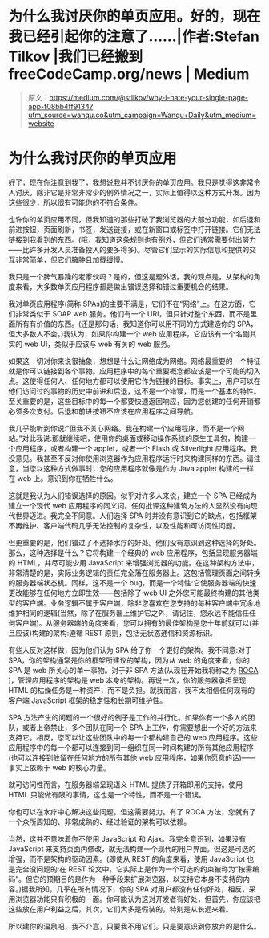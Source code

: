 # 为什么我讨厌你的单页应用。好的，现在我已经引起你的注意了……|作者:Stefan Tilkov |我们已经搬到 freeCodeCamp.org/news | Medium

> 原文：<https://medium.com/@stilkov/why-i-hate-your-single-page-app-f08bb4ff9134?utm_source=wanqu.co&utm_campaign=Wanqu+Daily&utm_medium=website>

# 为什么我讨厌你的单页应用

好了，现在你注意到我了，我想说我并不讨厌你的单页应用。我只是觉得这非常令人讨厌，除非它是非常非常少的例外情况之一，实际上值得以这种方式开发。因为这些很少，所以很有可能你的不符合条件。

也许你的单页应用不同，但我知道的那些打破了我浏览器的大部分功能，如后退和前进按钮，页面刷新，书签，发送链接，或在新窗口或标签中打开链接。它们无法链接到我看到的东西。(哦，我知道这条规则也有例外，但它们通常需要付出努力——比许多开发人员准备投入的要多得多)。尽管它们显示的实际信息和提供的交互非常简单，但它们臃肿且加载缓慢。

我只是一个脾气暴躁的老家伙吗？是的，但这是题外话。我的观点是，从架构的角度来看，大多数单页应用程序都是做出错误选择和错过重要机会的结果。

我对单页应用程序(简称 SPAs)的主要不满是，它们不在“网络”上。在这方面，它们非常类似于 SOAP web 服务。他们有一个 URI，但只针对整个东西，而不是里面所有有价值的东西。(还是那句话，我知道你可以用不同的方式建造你的 SPA，但大多数人不会。)我认为，如果你构建一个 web 应用程序，它应该有一个名副其实的 web UI，类似于应该与 web 有关的 web 服务。

如果这一切对你来说很抽象，想想是什么让网络成为网络。网络最重要的一个特征就是你可以链接到各个事物。应用程序中的每个重要概念都应该是一个可能的切入点。这使得任何人、任何地方都可以使用它作为链接的目标。事实上，用户可以在他们访问过的事物的历史中前进和后退，这不是一个错误，而是一个基本的特性。至关重要的是，这些目标中的每一个都要快速返回响应，因为您创建的任何开销都必须多次支付。后退和前进按钮不应该在应用程序之间导航。

我几乎能听到你说:“但我不关心网络。我在构建一个应用程序，而不是一个网站。”对此我说:那就继续吧，使用你的桌面或移动操作系统的原生工具包，构建一个应用程序，或者构建一个 applet，或者一个 Flash 或 Silverlight 应用程序。我没意见。我甚至不反对你使用浏览器作为应用程序运行时来构建同样的东西。请注意，当您以这种方式做事时，您的应用程序就像是作为 Java applet 构建的一样在 web 上。意识到你在牺牲什么。

这就是我认为人们错误选择的原因。似乎对许多人来说，建立一个 SPA 已经成为建立一个现代 web 应用程序的同义词。任何批评这种建筑方法的人显然没有向现代世界迈进。我完全不同意。人们选择 SPA 时并没有意识到它的缺点，包括框架不再维护、客户端代码几乎无法控制的复杂性，以及性能和可访问性问题。

但更重要的是，他们错过了不选择水疗的好处。他们没有意识到这种选择的好处。那么，这种选择是什么？它将构建一个经典的 web 应用程序，包括呈现服务器端的 HTML，并尽可能少用 JavaScript 来增强浏览器的功能。在这种架构方法中，非常清楚的是，实际业务逻辑的责任完全落在服务器上。这包括管理页面之间转换的服务器端状态机。同样，这不是一个 bug，而是一个特性:它使服务器端的快速更改能够在任何地方立即生效——包括除了 web UI 之外您可能最终构建的其他类型的客户端。业务逻辑不属于客户端，除非您喜欢在您支持的每种客户端中冗余地维护相同的逻辑(当然，除了在服务器上维护它之外，请记住，您永远不能信任任何客户端)。从服务器端的角度来看，您可以拥有的最佳架构是您十年前就可以(并且应该)构建的架构:遵循 REST 原则，包括无状态通信和资源标识。

有些人反对这样做，因为他们认为 SPA 给了你一个更好的架构。我不同意:对于 SPA，你的架构通常是你的框架所建议的架构，因为从 web 的角度来看，你的 SPA 是 web 所关心的单一事物。对于非 SPA 方法(从现在开始我将称之为 [ROCA](http://roca-style.org) )，管理应用程序的架构是 web 本身的架构。再说一次，你的服务器承担呈现 HTML 的枯燥任务是一种资产，而不是负担。就我而言，我不太相信任何现有的客户端 JavaScript 框架的稳定性和长期可维护性。

SPA 方法产生的问题的一个很好的例子是工作的并行化。如果你有一个多人的团队，或者上帝禁止，多个团队在同一个 SPA 上工作，你需要想出一个好的方法来支持它。相反，您可以让这些团队中的每一个都构建自己的 web 应用程序。这些应用程序中的每一个都可以连接到同一组织在同一时间构建的所有其他应用程序(也可以连接到驻留在任何地方的所有其他 web 应用程序，如果你愿意的话)——事实上依赖于 web 的核心力量。

就可访问性而言，在服务器端呈现语义 HTML 提供了开箱即用的支持。使用 HTML 只能做有限的事情，这也是一个特性，而不是一个错误。

你也可以在水疗中心解决这些问题。但这需要努力。有了 ROCA 方法，您就有了一个众所周知的、非常成熟的、经过验证的架构可以依赖。

当然，这并不意味着你不使用 JavaScript 和 Ajax。我完全意识到，如果没有 JavaScript 来支持页面内修改，就无法构建一个现代的用户界面。但这是可选的增强，而不是架构的驱动因素。(即使从 REST 的角度来看，使用 JavaScript 也是完全没问题的:在 REST 论文中，它实际上是作为一个可选的约束被称为“按需编码”。但它的预期目的是作为一种手段来扩展浏览器，以支持它本身不支持的内容。)据我所知，几乎在所有情况下，你的 SPA 对用户都没有任何好处，相反，采用浏览器功能只有积极的一面。你可能认为这对开发者有好处，但首先，你应该把这些放在用户利益之后，其次，它们大多是假装的，特别是从长远来看。

所以建你的温泉吧，我不介意，只要我不用它们。只是要意识到你放弃的是什么。